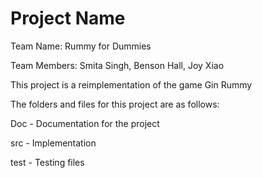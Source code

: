 # Project Name

Team Name: Rummy for Dummies

Team Members: Smita Singh, Benson Hall, Joy Xiao


This project is a reimplementation of the game Gin Rummy

The folders and files for this project are as follows:

Doc - Documentation for the project

src - Implementation

test - Testing files
